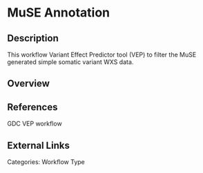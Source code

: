 # MuSE Annotation #

## Description ##
This workflow Variant Effect Predictor tool (VEP) to filter the MuSE generated simple somatic variant WXS data.

## Overview ##

## References ##
GDC VEP workflow

## External Links ##

Categories: Workflow Type
